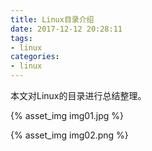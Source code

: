 ```yaml
---
title: Linux目录介绍
date: 2017-12-12 20:28:11
tags: 
- linux
categories: 
- linux
---
```

本文对Linux的目录进行总结整理。
<!-- more -->

{% asset_img img01.jpg %}

{% asset_img img02.png %}
